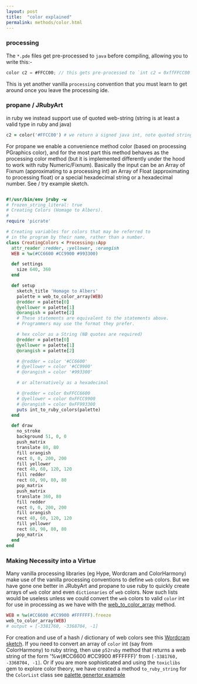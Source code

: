 ```yaml
---
layout: post
title:  "color explained"
permalink: methods/color.html
---
```

### processing ###
The `*.pde` files get pre-processed to `java` before compiling, allowing you to write this:-

```java
color c2 = #FFCC00; // this gets pre-processed to `int c2 = 0xffFFCC00`
```
This is yet another vanilla `processing` convention that you must learn to get around once you leave the processing ide.

### propane  / JRubyArt ###

in ruby we instead support use of quoted web-string (string is at least a valid type in ruby and java)

```ruby
c2 = color('#FFCC00') # we return a signed java int, note quoted string
```

For propane we enable a convenience method color (based on processing PGraphics color), and for the most part this method behaves as the processing color method (but it is implemented differently under the hood to work with ruby Numeric/Fixnum). Basically the input can be an Array of Fixnum (approximating to a processing int) an Array of Float (approximating to processing float) or a special hexadecimal string or a hexadecimal number. See / try example sketch.

```ruby

#!/usr/bin/env jruby -w
# frozen_string_literal: true
# Creating Colors (Homage to Albers).
#
require 'picrate'

# Creating variables for colors that may be referred to
# in the program by their name, rather than a number.
class CreatingColors < Processing::App
  attr_reader :redder, :yellower, :orangish
  WEB = %w(#CC6600 #CC9900 #993300)

  def settings
    size 640, 360
  end  

  def setup
    sketch_title 'Homage to Albers'
    palette = web_to_color_array(WEB)
    @redder = palette[0]
    @yellower = palette[1]
    @orangish = palette[2]
    # These statements are equivalent to the statements above.
    # Programmers may use the format they prefer.

    # hex color as a String (NB quotes are required)
    @redder = palette[0]
    @yellower = palette[1]
    @orangish = palette[2]

    # @redder = color '#CC6600'
    # @yellower = color '#CC9900'
    # @orangish = color '#993300'

    # or alternatively as a hexadecimal

    # @redder = color 0xFFCC6600
    # @yellower = color 0xFFCC9900
    # @orangish = color 0xFF993300
    puts int_to_ruby_colors(palette)
  end

  def draw
    no_stroke
    background 51, 0, 0
    push_matrix
    translate 80, 80
    fill orangish
    rect 0, 0, 200, 200
    fill yellower
    rect 40, 60, 120, 120
    fill redder
    rect 60, 90, 80, 80
    pop_matrix
    push_matrix
    translate 360, 80
    fill redder
    rect 0, 0, 200, 200
    fill orangish
    rect 40, 60, 120, 120
    fill yellower
    rect 60, 90, 80, 80
    pop_matrix
  end
end

```

### Making Necessity into a Virtue ###

Many vanilla processing libraries (eg Hype, Wordcram and ColorHarmony) make use of the vanilla processing conventions to define `web` colors. But we have gone one better in JRubyArt and propane to use ruby to quickly create arrays of `web` color and even `dictionaries` of `web` colors. Now such lists would be useless unless we could convert the `web` colors to valid `color` int for use in processing as we have with the [web_to_color_array][web] method.

```ruby
WEB = %w(#CC6600 #CC9900 #FFFFFF).freeze
web_to_color_array(WEB)
# output = [-3381760, -3368704, -1]
```

For creation and use of a hash / dictionary of web colors see this [Wordcram sketch][wordcram]. If you need to convert an array of `color` int (say from ColorHarmony) to ruby string, then use `p52ruby` method that returns a web string of the form '%w(#CC6600 #CC9900 #FFFFFF)' from `[-3381760, -3368704, -1]`. Or if you are more sophisticated and using the `toxiclibs` gem to explore color theory, we have created a method `to_ruby_string` for the `ColorList` class see [palette genertor example][palette]

[palette]:https://github.com/ruby-processing/picrate-examples/blob/master/gems/toxiclibs/color_utils/palette_generator.rb
[wordcram]:https://github.com/ruby-processing/picrate-examples/blob/master/gems/ruby_wordcram/fruits.rb
[web]:{{site.github.url}}/summary/
[processing]:https://processing.org/reference/color_datatype.html
